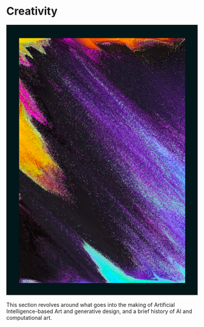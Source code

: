 # Creativity



![Neopix, Neeraj Pandey](../../.gitbook/assets/screenshot-2021-04-24-at-22.03.33.png)

This section revolves around what goes into the making of Artificial Intelligence-based Art and generative design, and a brief history of AI and computational art.

